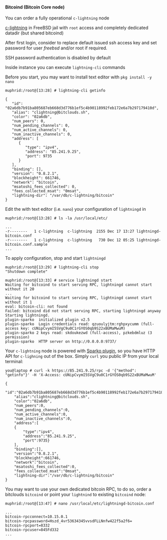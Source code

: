 #### Bitcoind (Bitcoin Core node)

You can order a fully operational `c-lightning` node

[c-lightning](https://github.com/ElementsProject/lightning) in FreeBSD jail with `root` access and completely dedicated datadir (but shared bitcoind)

After first login, consider to replace default issued ssh access key and set password for user *freebsd* and/or root if required.

SSH password authentication is disabled by default

Inside instance you can execute `lightning-cli` commands

Before you start, you may want to install text editor with `pkg install -y nano`

`muphrid:/root@[13:28] # lightning-cli getinfo`

```
{
   "id": "02a6db7b91ba805687eb668d3d776b1ef5c4b90118992feb172e6a7b297179410d",
   "alias": "clightning@bitclouds.sh",
   "color": "02a6db",
   "num_peers": 0,
   "num_pending_channels": 0,
   "num_active_channels": 0,
   "num_inactive_channels": 0,
   "address": [
      {
         "type": "ipv4",
         "address": "85.241.9.25",
         "port": 9735
      }
   ],
   "binding": [],
   "version": "0.8.2.1",
   "blockheight": 661746,
   "network": "bitcoin",
   "msatoshi_fees_collected": 0,
   "fees_collected_msat": "0msat",
   "lightning-dir": "/var/db/c-lightning/bitcoin"
}
```

Edit the with text editor (i.e. `nano`) your configuration of `lightningd` in 

`muphrid:/root@[13:28] # ls -la /usr/local/etc/`
```
...
-r--------   1 c-lightning  c-lightning  2155 Dec 17 13:27 lightningd-bitcoin.conf
-r--------   1 c-lightning  c-lightning   730 Dec 12 05:25 lightningd-bitcoin.conf.sample
...
```

To apply configuration, stop and start `lightningd`

```
muphrid:/root@[13:29] # lightning-cli stop
"Shutdown complete"
```

```
muphrid:/root@[13:33] # service lightningd start
Waiting for bitcoind to start serving RPC, lightningd cannot start without it 20
...
Waiting for bitcoind to start serving RPC, lightningd cannot start without it 1
eval: bitcoin-cli: not found
Failed: bitcoind did not start serving RPC, starting lightningd anyway
Starting lightningd.
plugin-sparko  initialized plugin v2.5
plugin-sparko  Login credentials read: qzuoulyjtm:rghpxycumm (full-access key: cUNipCvymI5SVgC9u0C1rGYOS0qb9S22xBUMaMwuM)
plugin-sparko 2 keys read: skdoukezwd (full-access), pzkebdmluz (3 permission)
plugin-sparko  HTTP server on http://0.0.0.0:9737/
```

Your `c-lightning` node is powered with [Sparko plugin](https://github.com/fiatjaf/sparko), 
so you have HTTP API for `c-lighning` out of the box.
Simply `curl` you public IP from your local terminal:

`you@laptop # curl -k https://85.241.9.25/rpc -d '{"method": "getinfo"}' -H 'X-Access: cUNipCvymI5SVgC9u0C1rGYOS0qb9S22xBUMaMwuM'`

```
{
    "id":"02a6db7b91ba805687eb668d3d776b1ef5c4b90118992feb172e6a7b297179410d",
    "alias":"clightning@bitclouds.sh",
    "color":"02a6db",
    "num_peers":0,
    "num_pending_channels":0,
    "num_active_channels":0,
    "num_inactive_channels":0,
    "address":[
    {
        "type":"ipv4",
        "address":"85.241.9.25",
        "port":9735}
    ],
    "binding":[],
    "version":"0.8.2.1",
    "blockheight":661746,
    "network":"bitcoin",
    "msatoshi_fees_collected":0,
    "fees_collected_msat":"0msat",
    "lightning-dir":"/var/db/c-lightning/bitcoin"
}
```

You may want to use your own dedicated bitcoin RPC, to do so, order a bitclouds `bitcoind`
or point your `lightnind` to existing `bitcoind` node:

`muphrid:/root@[13:47] # nano /usr/local/etc/lightningd-bitcoin.conf`

```
...
bitcoin-rpcconnect=10.15.0.1
bitcoin-rpcpassword=Hszd_4vr53634345vvsdFLLNnfw422f5a2f6=
bitcoin-rpcport=8332
bitcoin-rpcuser=845Fd332
...

```

